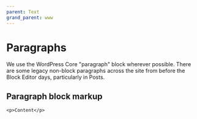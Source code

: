 ```yaml
---
parent: Text
grand_parent: www
---
```


# Paragraphs

We use the WordPress Core "paragraph" block wherever possible. There are some legacy non-block paragraphs across the site from before the Block Editor days, particularly in Posts.

## Paragraph block markup

```
<p>Content</p>
```
